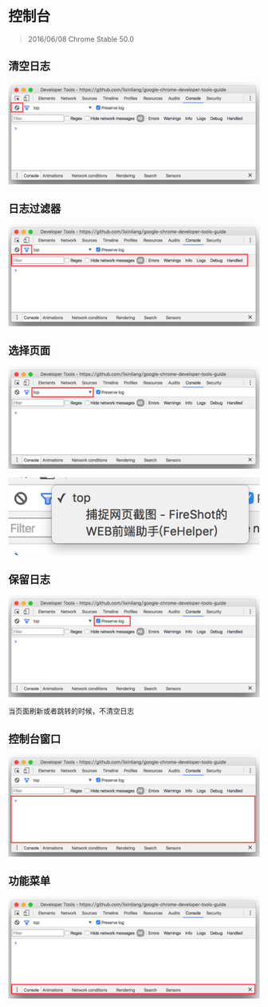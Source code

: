 <!--
[console]
-->
# 控制台
> 2016/06/08 Chrome Stable 50.0

<!--
-->
## 清空日志

![](../images/4-1.png)

<!--
-->
## 日志过滤器

![](../images/4-2.png)

<!--
[iframe]
-->
## 选择页面

![](../images/4-3.png)

![](../images/4-3-1.png)

<!--
-->
## 保留日志

![](../images/4-4.png)

当页面刷新或者跳转的时候，不清空日志

<!--
-->
## 控制台窗口

![](../images/4-5.png)

<!--
-->
## 功能菜单

![](../images/4-6.png)
